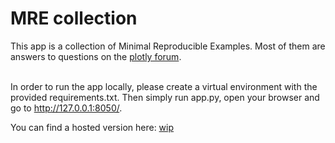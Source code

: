 # MRE collection

This app is a collection of Minimal Reproducible Examples.
Most of them are answers to questions on the [plotly forum](https://community.plotly.com/).  
<br>

In order to run the app locally, please create a virtual environment with the provided requirements.txt. Then simply run app.py, open your browser and go to http://127.0.0.1:8050/.
<br>

You can find a hosted version here: [wip]() 